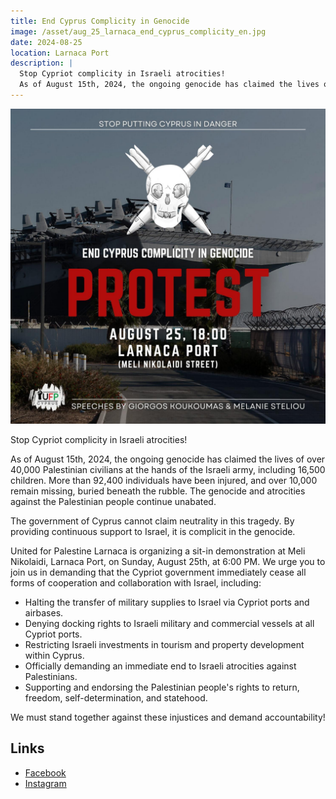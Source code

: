 ```yaml
---
title: End Cyprus Complicity in Genocide
image: /asset/aug_25_larnaca_end_cyprus_complicity_en.jpg
date: 2024-08-25
location: Larnaca Port
description: |
  Stop Cypriot complicity in Israeli atrocities!
  As of August 15th, 2024, the ongoing genocide has claimed the lives of over 40,000 Palestinian civilians at the hands of the Israeli army, including 16,500 children. More than 92,400 individuals have been injured, and over 10,000 remain missing, buried beneath the rubble. The genocide and atrocities against the Palestinian people continue unabated.
---
```


![End Cyprus Complicity in Genocide Poster](/asset/aug_25_larnaca_end_cyprus_complicity_en.jpg)

Stop Cypriot complicity in Israeli atrocities!

As of August 15th, 2024, the ongoing genocide has claimed the lives of over 40,000 Palestinian civilians at the hands of the Israeli army, including 16,500 children. More than 92,400 individuals have been injured, and over 10,000 remain missing, buried beneath the rubble. The genocide and atrocities against the Palestinian people continue unabated.

The government of Cyprus cannot claim neutrality in this tragedy. By providing continuous support to Israel, it is complicit in the genocide.

United for Palestine Larnaca is organizing a sit-in demonstration at Meli Nikolaidi, Larnaca Port, on Sunday, August 25th, at 6:00 PM. We urge you to join us in demanding that the Cypriot government immediately cease all forms of cooperation and collaboration with Israel, including:

- Halting the transfer of military supplies to Israel via Cypriot ports and airbases.
- Denying docking rights to Israeli military and commercial vessels at all Cypriot ports.
- Restricting Israeli investments in tourism and property development within Cyprus.
- Officially demanding an immediate end to Israeli atrocities against Palestinians.
- Supporting and endorsing the Palestinian people's rights to return, freedom, self-determination, and statehood.

We must stand together against these injustices and demand accountability!

## Links

- [Facebook](https://www.facebook.com/permalink.php?story_fbid=pfbid02PJA2TVs8AkbCN1r9ZF44n8gjQLyPeyow3sPGhGfJ4ZVUmmRJhxdfhvuoQajcsA1Wl&id=61554267734007)
- [Instagram](https://www.instagram.com/united.for.palestine.larnaca/p/C-5leIrtAhs/)
